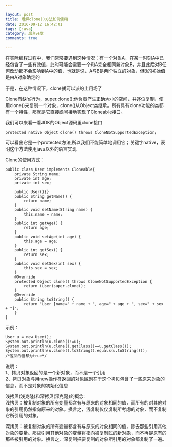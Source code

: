 ```yaml
---

layout: post   
title: 理解clone()方法如何使用  
date: 2016-09-12 16:42:01  
tags: [java]  
category: 后台开发  
comments: true  

---
```


在实际编程过程中，我们常常要遇到这种情况：有一个对象A，在某一时刻A中已经包含了一些有效值，此时可能会需要一个和A完全相同新对象B，并且此后对B任何改动都不会影响到A中的值，也就是说，A与B是两个独立的对象，但B的初始值是由A对象确定的

于是，在这种情况下，clone就可以派的上用场了
<!--more-->

Clone有缺省行为，super.clone();他负责产生正确大小的空间，并逐位复制，使用clone()来复制一个对象，clone()从Object类继承。所有具有clone功能的类都有一个特性，那就是它直接或间接地实现了Cloneable接口。

我们可以来看一看JDK的Object源码里clone接口

```
protected native Object clone() throws CloneNotSupportedException;
```

可以看出它是一个protected方法,所以我们不能简单地调用它；关键字native，表明这个方法使用java以外的语言实现

Clone的使用方式：

```
public class User implements Cloneable{
	private String name;
	private int age;
	private int sex;
	
	public User(){}
	public String getName() {
		return name;
	}
	public void setName(String name) {
		this.name = name;
	}
	public int getAge() {
		return age;
	}
	public void setAge(int age) {
		this.age = age;
	}
	public int getSex() {
		return sex;
	}
	public void setSex(int sex) {
		this.sex = sex;
	}
	@Override
	protected Object clone() throws CloneNotSupportedException {
		return (User)super.clone();
	}
	@Override
	public String toString() {
		return "User [name=" + name + ", age=" + age + ", sex=" + sex + "]";
	}
}
```

示例：

```
User u = new User();
System.out.println(u.clone()!=u);
System.out.println(u.clone().getClass()==u.getClass());
System.out.println(u.clone().toString().equals(u.toString()));
/*返回的值都为true*/
```

说明：  
1、拷贝对象返回的是一个新对象，而不是一个引用  
2、拷贝对象与用new操作符返回的对象区别在于这个拷贝包含了一些原来对象的信息，而不是对象的初始化信息

浅拷贝(浅克隆)和深拷贝(深克隆)的概念:  
浅拷贝：被复制对象的所有变量都含有与原来的对象相同的值，而所有的对其他对象的引用仍然指向原来的对象。换言之，浅复制仅仅复制所考虑的对象，而不复制它所引用的对象。  

深拷贝：被复制对象的所有变量都含有与原来的对象相同的值，除去那些引用其他对象的变量。那些引用其他对象的变量将指向被复制过的新对象，而不再是原有的那些被引用的对象。换言之，深复制把要复制的对象所引用的对象都复制了一遍。
